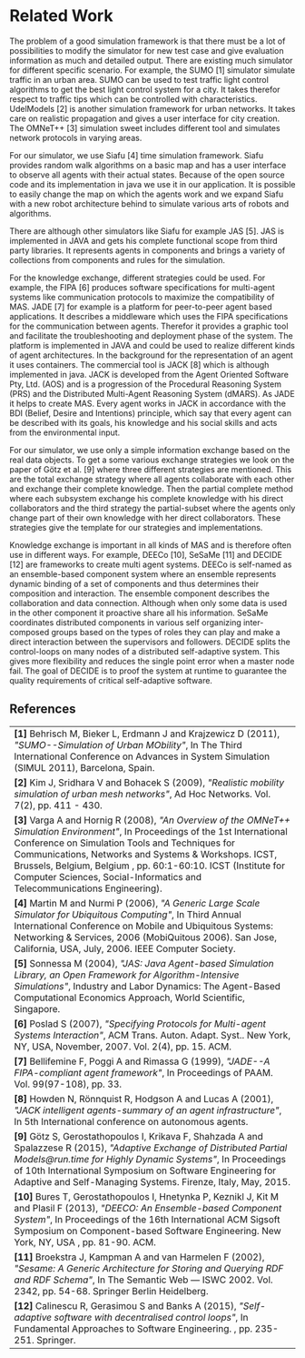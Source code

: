 ﻿# Related Work

The problem of a good simulation framework is that there must be a lot of possibilities to modify the simulator for new test case and give evaluation information as much and detailed output. There are existing much simulator for different specific scenario. For example, the SUMO [1] simulator simulate traffic in an urban area. SUMO can be used to test traffic light control algorithms to get the best light control system for a city. It takes therefor respect to traffic tips which can be controlled with characteristics. UdelModels [2] is another simulation framework for urban networks. It takes care on realistic propagation and gives a user interface for city creation. The OMNeT++ [3] simulation sweet includes different tool and simulates network protocols in varying areas.

For our simulator, we use Siafu [4] time simulation framework. Siafu provides random walk algorithms on a basic map and has a user interface to observe all agents with their actual states. Because of the open source code and its implementation in java we use it in our application. It is possible to easily change the map on which the agents work and we expand Siafu with a new robot architecture behind to simulate various arts of robots and algorithms.

There are although other simulators like Siafu for example JAS [5]. JAS is implemented in JAVA and gets his complete functional scope from third party libraries. It represents agents in components and brings a variety of collections from components and rules for the simulation.

For the knowledge exchange, different strategies could be used. For example, the FIPA [6] produces software specifications for multi-agent systems like communication protocols to maximize the compatibility of MAS. JADE [7] for example is a platform for peer-to-peer agent based applications. It describes a middleware which uses the FIPA specifications for the communication between agents. Therefor it provides a graphic tool and facilitate the troubleshooting and deployment phase of the system. The platform is implemented in JAVA and could be used to realize different kinds of agent architectures. In the background for the representation of an agent it uses containers. The commercial tool is JACK [8] which is although implemented in java. JACK is developed from the Agent Oriented Software Pty, Ltd. (AOS) and is a progression of the Procedural Reasoning System (PRS) and the Distributed Multi-Agent Reasoning System (dMARS). As JADE it helps to create MAS. Every agent works in JACK in accordance with the BDI (Belief, Desire and Intentions) principle, which say that every agent can be described with its goals, his knowledge and his social skills and acts from the environmental input.

For our simulator, we use only a simple information exchange based on the real data objects. To get a some various exchange strategies we look on the paper of G&ouml;tz et al. [9] where three different strategies are mentioned. This are the total exchange strategy where all agents collaborate with each other and exchange their complete knowledge. Then the partial complete method where each subsystem exchange his complete knowledge with his direct collaborators and the third strategy the partial-subset where the agents only change part of their own knowledge with her direct collaborators. These strategies give the template for our strategies and implementations.

Knowledge exchange is important in all kinds of MAS and is therefore often use in different ways. For example, DEECo [10], SeSaMe [11] and DECIDE [12] are frameworks to create multi agent systems. DEECo is self-named as an ensemble-based component system where an ensemble represents dynamic binding of a set of components and thus determines their composition and interaction. The ensemble component describes the collaboration and data connection. Although when only some data is used in the other component it proactive share all his information. SeSaMe coordinates distributed components in various self organizing inter-composed groups based on the types of roles they can play and make a direct interaction between the supervisors and followers. DECIDE splits the control-loops on many nodes of a distributed self-adaptive system. This gives more flexibility and reduces the single point error when a master node fail. The goal of DECIDE is to proof the system at runtime to guarantee the quality requirements of critical self-adaptive software.

## References

<table id="qs_table" border="0">
<tr id="sumo" class="entry">
	<td><b>[1]</b> Behrisch M, Bieker L, Erdmann J and Krajzewicz D (2011), <i>"SUMO--Simulation of Urban MObility"</i>, In The Third International Conference on Advances in System Simulation (SIMUL 2011), Barcelona, Spain. 
	</td>
</tr>
<tr id="udelmodels" class="entry">
	<td><b>[2]</b> Kim J, Sridhara V and Bohacek S (2009), <i>"Realistic mobility simulation of urban mesh networks"</i>, Ad Hoc Networks.  Vol. 7(2), pp. 411 - 430.
	</td>
</tr>
<tr id="omnet" class="entry">
	<td><b>[3]</b> Varga A and Hornig R (2008), <i>"An Overview of the OMNeT++ Simulation Environment"</i>, In Proceedings of the 1st International Conference on Simulation Tools and Techniques for Communications, Networks and Systems &amp; Workshops. ICST, Brussels, Belgium, Belgium , pp. 60:1-60:10. ICST (Institute for Computer Sciences, Social-Informatics and Telecommunications Engineering).
	</td>
</tr>
<tr id="Siafu" class="entry">
	<td><b>[4]</b> Martin M and Nurmi P (2006), <i>"A Generic Large Scale Simulator for Ubiquitous Computing"</i>, In Third Annual International Conference on Mobile and Ubiquitous Systems: Networking &amp; Services, 2006 (MobiQuitous 2006). San Jose, California, USA, July, 2006.  IEEE Computer Society.
	</td>
</tr>
<tr id="jas" class="entry">
	<td><b>[5]</b> Sonnessa M (2004), <i>"JAS: Java Agent-based Simulation Library, an Open Framework for Algorithm-Intensive Simulations"</i>, Industry and Labor Dynamics: The Agent-Based Computational Economics Approach, World Scientific, Singapore.
	</td>
</tr>
<tr id="fipa" class="entry">
	<td><b>[6]</b> Poslad S (2007), <i>"Specifying Protocols for Multi-agent Systems Interaction"</i>, ACM Trans. Auton. Adapt. Syst.. New York, NY, USA, November, 2007.  Vol. 2(4), pp. 15. ACM.
	</td>
</tr>
<tr id="jade" class="entry">
	<td><b>[7]</b> Bellifemine F, Poggi A and Rimassa G (1999), <i>"JADE--A FIPA-compliant agent framework"</i>, In Proceedings of PAAM.  Vol. 99(97-108), pp. 33.
	</td>
</tr>
<tr id="jack" class="entry">
	<td><b>[8]</b> Howden N, R&ouml;nnquist R, Hodgson A and Lucas A (2001), <i>"JACK intelligent agents-summary of an agent infrastructure"</i>, In 5th International conference on autonomous agents. 
	</td>
</tr>
<tr id="datenaustausch" class="entry">
	<td><b>[9]</b> G&ouml;tz S, Gerostathopoulos I, Krikava F, Shahzada A and Spalazzese R (2015), <i>"Adaptive Exchange of Distributed Partial Models@run.time for Highly Dynamic Systems"</i>, In Proceedings of 10th International Symposium on Software Engineering for Adaptive and Self-Managing Systems. Firenze, Italy, May, 2015. 
	</td>
</tr>
<tr id="deeco" class="entry">
	<td><b>[10]</b> Bures T, Gerostathopoulos I, Hnetynka P, Keznikl J, Kit M and Plasil F (2013), <i>"DEECO: An Ensemble-based Component System"</i>, In Proceedings of the 16th International ACM Sigsoft Symposium on Component-based Software Engineering. New York, NY, USA , pp. 81-90. ACM.
	</td>
</tr>
<tr id="sesame" class="entry">
	<td><b>[11]</b> Broekstra J, Kampman A and van Harmelen F (2002), <i>"Sesame: A Generic Architecture for Storing and Querying RDF and RDF Schema"</i>, In The Semantic Web — ISWC 2002.  Vol. 2342, pp. 54-68. Springer Berlin Heidelberg.
	</td>
</tr>
<tr id="decide2015" class="entry">
	<td><b>[12]</b> Calinescu R, Gerasimou S and Banks A (2015), <i>"Self-adaptive software with decentralised control loops"</i>, In Fundamental Approaches to Software Engineering. , pp. 235-251. Springer.
</tr>
</table>
